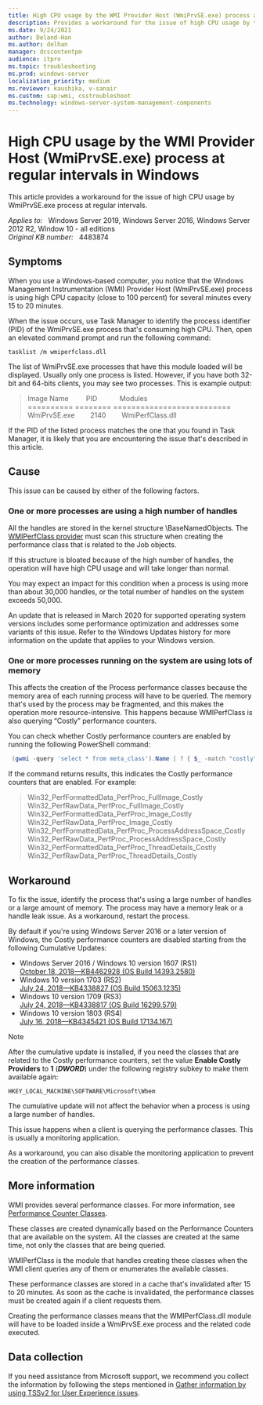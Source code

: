 ```yaml
---
title: High CPU usage by the WMI Provider Host (WmiPrvSE.exe) process at regular intervals
description: Provides a workaround for the issue of high CPU usage by the WMI Provider Host (WmiPrvSE.exe) process at regular intervals.
ms.date: 9/24/2021
author: Deland-Han
ms.author: delhan
manager: dcscontentpm
audience: itpro
ms.topic: troubleshooting
ms.prod: windows-server
localization_priority: medium
ms.reviewer: kaushika, v-sanair
ms.custom: sap:wmi, csstroubleshoot
ms.technology: windows-server-system-management-components
---
```

# High CPU usage by the WMI Provider Host (WmiPrvSE.exe) process at regular intervals in Windows

This article provides a workaround for the issue of high CPU usage by WmiPrvSE.exe process at regular intervals.

_Applies to:_ &nbsp; Windows Server 2019, Windows Server 2016, Windows Server 2012 R2, Window 10 - all editions  
_Original KB number:_ &nbsp; 4483874

## Symptoms

When you use a Windows-based computer, you notice that the Windows Management Instrumentation (WMI) Provider Host (WmiPrvSE.exe) process is using high CPU capacity (close to 100 percent) for several minutes every 15 to 20 minutes.

When the issue occurs, use Task Manager to identify the process identifier (PID) of the WmiPrvSE.exe process that's consuming high CPU. Then, open an elevated command prompt and run the following command:  

```console
tasklist /m wmiperfclass.dll
```

The list of WmiPrvSE.exe processes that have this module loaded will be displayed. ‎Usually only one process is listed. However, if you have both 32-bit and 64-bits clients, you may see two processes.‎ This is example output:  

> Image Name &emsp;&emsp; PID &emsp;&emsp;&emsp;Modules  
==========    ========    ==========================  
WmiPrvSE.exe &emsp;&emsp;2140 &emsp;&emsp;WmiPerfClass.dll  

If the PID of the listed process matches the one that you found in Task Manager, it is likely that you are encountering the issue that's described in this article.  

## Cause

This issue can be caused by either of the following factors.

### One or more processes are using a high number of handles  

All the handles are stored in the kernel structure \BaseNamedObjects. The [WMIPerfClass provider](/windows/win32/wmisdk/wmiperfclass-provider) must scan this structure when creating the performance class that is related to the Job objects.

If this structure is bloated because of the high number of handles, the operation will have high CPU usage and will take longer than normal.

‎You may expect an impact for this condition when a process is using more than about 30,000 handles, or the total number of handles on the system exceeds 50,000.

An update that is released in March 2020 for supported operating system versions includes some performance optimization and addresses some variants of this issue. Refer to the Windows Updates history for more information on the update that applies to your Windows version.

### One or more processes running on the system are using lots of memory

This affects the creation of the Process performance classes because the memory area of each running process will have to be queried. The memory that's used by the process may be fragmented, and this makes the operation more resource-intensive. This happens because WMIPerfClass is also querying “Costly” performance counters.

‎You can check whether Costly performance counters are enabled by running the following PowerShell command:

```powershell
‎ (gwmi -query 'select * from meta_class').Name | ? { $_ -match "costly"}  
```

If the command returns results, this indicates the Costly performance counters that are enabled. For example:

> Win32_PerfFormattedData_PerfProc_FullImage_Costly  
Win32_PerfRawData_PerfProc_FullImage_Costly  
Win32_PerfFormattedData_PerfProc_Image_Costly  
Win32_PerfRawData_PerfProc_Image_Costly  
Win32_PerfFormattedData_PerfProc_ProcessAddressSpace_Costly  
Win32_PerfRawData_PerfProc_ProcessAddressSpace_Costly  
Win32_PerfFormattedData_PerfProc_ThreadDetails_Costly  
Win32_PerfRawData_PerfProc_ThreadDetails_Costly  

## Workaround

To fix the issue, identify the process that's using a large number of handles or a large amount of memory.‎ The process may have a memory leak or a handle leak issue. As a workaround, restart the process.

By default if you're using Windows Server 2016 or a later version of Windows, the Costly performance counters are disabled starting from the following Cumulative Updates:

- Windows Server 2016 / Windows 10 version 1607 (RS1)  
[October 18, 2018—KB4462928 (OS Build 14393.2580)](https://support.microsoft.com/help/4462928)
- Windows 10 version 1703 (RS2)  
[July 24, 2018—KB4338827 (OS Build 15063.1235)](https://support.microsoft.com/help/4338827)
- Windows 10 version 1709 (RS3)  
[July 24, 2018—KB4338817 (OS Build 16299.579)](https://support.microsoft.com/help/4338817)
- Windows 10 version 1803 (RS4)  
[July 16, 2018—KB4345421 (OS Build 17134.167)](https://support.microsoft.com/help/4345421)  

> [!NOTE]
> After the cumulative update is installed, if you need the classes that are related to the Costly performance counters, set the value **Enable Costly Providers** to **1** (***DWORD***) under the following registry subkey to make them available again:
>
> `HKEY_LOCAL_MACHINE\SOFTWARE\Microsoft\Wbem`
>
> The cumulative update will not affect the behavior when a process is using a large number of handles.

This issue happens when a client is querying the performance classes. This is usually a monitoring application.

As a workaround, you can also disable the monitoring application to prevent the creation of the performance classes.  

## More information

WMI provides several performance classes. For more information, see [Performance Counter Classes](/windows/win32/cimwin32prov/performance-counter-classes).

These classes are created dynamically based on the Performance Counters that are available on the system. All the classes are created at the same time, not only the classes that are being queried.

WMIPerfClass is the module that handles creating these classes when the WMI client queries any of them or enumerates the available classes.

These performance classes are stored in a cache that's invalidated after 15 to 20 minutes. ‎As soon as the cache is invalidated, the performance classes must be created again if a client requests them.

Creating the performance classes means that the WMIPerfClass.dll module will have to be loaded inside a WmiPrvSE.exe process and the related code executed.  

## Data collection

If you need assistance from Microsoft support, we recommend you collect the information by following the steps mentioned in [Gather information by using TSSv2 for User Experience issues](../../windows-client/windows-troubleshooters/gather-information-using-tssv2-user-experience.md#wmi).
